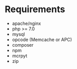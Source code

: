 Requirements
============

* apache/nginx
* php >= 7.0
* mysql
* opcode (Memcache or APC)
* composer
* npm
* mcrpyt
* zip
